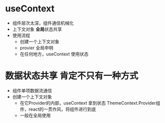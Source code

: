 # useContext

- 组件层次太深，组件通信机械化
- 上下文对象 **全局**状态共享
- 使用流程
  - 创建一个上下文对象
  - provier 全局申明
  - 在任何地方，useContext 使用状态

# 数据状态共享 肯定不只有一种方式
- 组件单项数据流通信
- 创建一个上下文对象
   - 在它Provider的内部，useContext 拿到状态
   ThemeContext.Provider组件，react的一贯作风，将组件进行到底
   - 一般在全局使用